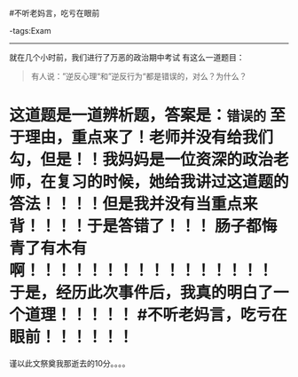 #不听老妈言，吃亏在眼前

-tags:Exam

-----

就在几个小时前，我们进行了万恶的政治期中考试
有这么一道题目：
>有人说：”逆反心理“和”逆反行为“都是错误的，对么？为什么？

这道题是一道辨析题，答案是：`错误的`
至于理由，重点来了！老师并没有给我们勾，但是！！我妈妈是一位资深的政治老师，在复习的时候，她给我讲过这道题的答法！！！！但是我并没有当重点来背！！！！于是答错了！！！
肠子都悔青了有木有啊！！！！！！！！！！！！！！！！
于是，经历此次事件后，我真的明白了一个道理！！！！！
#不听老妈言，吃亏在眼前！！！！！！
==========================

谨以此文祭奠我那逝去的10分。。。。